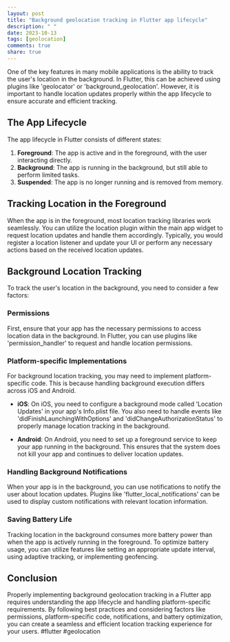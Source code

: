 ```yaml
---
layout: post
title: "Background geolocation tracking in Flutter app lifecycle"
description: " "
date: 2023-10-13
tags: [geolocation]
comments: true
share: true
---
```


One of the key features in many mobile applications is the ability to track the user's location in the background. In Flutter, this can be achieved using plugins like 'geolocator' or 'background_geolocation'. However, it is important to handle location updates properly within the app lifecycle to ensure accurate and efficient tracking.

## The App Lifecycle

The app lifecycle in Flutter consists of different states:

1. **Foreground**: The app is active and in the foreground, with the user interacting directly.
2. **Background**: The app is running in the background, but still able to perform limited tasks.
3. **Suspended**: The app is no longer running and is removed from memory.

## Tracking Location in the Foreground

When the app is in the foreground, most location tracking libraries work seamlessly. You can utilize the location plugin within the main app widget to request location updates and handle them accordingly. Typically, you would register a location listener and update your UI or perform any necessary actions based on the received location updates.

## Background Location Tracking

To track the user's location in the background, you need to consider a few factors:

### Permissions

First, ensure that your app has the necessary permissions to access location data in the background. In Flutter, you can use plugins like 'permission_handler' to request and handle location permissions.

### Platform-specific Implementations

For background location tracking, you may need to implement platform-specific code. This is because handling background execution differs across iOS and Android.

- **iOS**: On iOS, you need to configure a background mode called 'Location Updates' in your app's Info.plist file. You also need to handle events like 'didFinishLaunchingWithOptions' and 'didChangeAuthorizationStatus' to properly manage location tracking in the background.

- **Android**: On Android, you need to set up a foreground service to keep your app running in the background. This ensures that the system does not kill your app and continues to deliver location updates.

### Handling Background Notifications

When your app is in the background, you can use notifications to notify the user about location updates. Plugins like 'flutter_local_notifications' can be used to display custom notifications with relevant location information.

### Saving Battery Life

Tracking location in the background consumes more battery power than when the app is actively running in the foreground. To optimize battery usage, you can utilize features like setting an appropriate update interval, using adaptive tracking, or implementing geofencing.

## Conclusion

Properly implementing background geolocation tracking in a Flutter app requires understanding the app lifecycle and handling platform-specific requirements. By following best practices and considering factors like permissions, platform-specific code, notifications, and battery optimization, you can create a seamless and efficient location tracking experience for your users. #flutter #geolocation